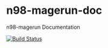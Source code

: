 n98-magerun-doc
===============

n98-magerun Documentation

[![Build Status](https://travis-ci.org/netz98/n98-magerun-doc.png)](https://travis-ci.org/netz98/n98-magerun-doc)
